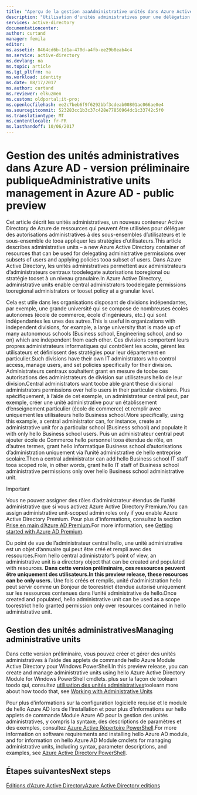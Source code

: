 ```yaml
---
title: "Aperçu de la gestion aaaAdministrative unités dans Azure Active Directory"
description: "Utilisation d'unités administratives pour une délégation plus précise des autorisations dans Azure Active Directory"
services: active-directory
documentationcenter: 
author: curtand
manager: femila
editor: 
ms.assetid: 8464cd6b-1d1a-470d-a4fb-ee29b8eab4c4
ms.service: active-directory
ms.devlang: na
ms.topic: article
ms.tgt_pltfrm: na
ms.workload: identity
ms.date: 08/17/2017
ms.author: curtand
ms.reviewer: elkuzmen
ms.custom: oldportal;it-pro;
ms.openlocfilehash: ee2c7beb6f9f6292bbf3cdeab00801ac066ae0e4
ms.sourcegitcommit: 523283cc1b3c37c428e77850964dc1c33742c5f0
ms.translationtype: MT
ms.contentlocale: fr-FR
ms.lasthandoff: 10/06/2017
---
```

# <a name="administrative-units-management-in-azure-ad---public-preview"></a><span data-ttu-id="174e6-103">Gestion des unités administratives dans Azure AD - version préliminaire publique</span><span class="sxs-lookup"><span data-stu-id="174e6-103">Administrative units management in Azure AD - public preview</span></span>
<span data-ttu-id="174e6-104">Cet article décrit les unités administratives, un nouveau conteneur Active Directory de Azure de ressources qui peuvent être utilisées pour déléguer des autorisations administratives à des sous-ensembles d’utilisateurs et le sous-ensemble de tooa appliquer les stratégies d’utilisateurs.</span><span class="sxs-lookup"><span data-stu-id="174e6-104">This article describes administrative units – a new Azure Active Directory container of resources that can be used for delegating administrative permissions over subsets of users and applying policies tooa subset of users.</span></span> <span data-ttu-id="174e6-105">Dans Azure Active Directory, les unités administratives permettent aux administrateurs d’administrateurs centraux toodelegate autorisations tooregional ou stratégie tooset à un niveau granulaire.</span><span class="sxs-lookup"><span data-stu-id="174e6-105">In Azure Active Directory, administrative units enable central administrators toodelegate permissions tooregional administrators or tooset policy at a granular level.</span></span>

<span data-ttu-id="174e6-106">Cela est utile dans les organisations disposant de divisions indépendantes, par exemple, une grande université qui se compose de nombreuses écoles autonomes (école de commerce, école d’ingénieurs, etc.) qui sont indépendantes les unes des autres.</span><span class="sxs-lookup"><span data-stu-id="174e6-106">This is useful in organizations with independent divisions, for example, a large university that is made up of many autonomous schools (Business school, Engineering school, and so on) which are independent from each other.</span></span> <span data-ttu-id="174e6-107">Ces divisions comportent leurs propres administrateurs informatiques qui contrôlent les accès, gèrent les utilisateurs et définissent des stratégies pour leur département en particulier.</span><span class="sxs-lookup"><span data-stu-id="174e6-107">Such divisions have their own IT administrators who control access, manage users, and set policies specifically for their division.</span></span> <span data-ttu-id="174e6-108">Administrateurs centraux souhaitent grant en mesure de toobe ces autorisations des administrateurs de division sur utilisateurs hello de leur division.</span><span class="sxs-lookup"><span data-stu-id="174e6-108">Central administrators want toobe able grant these divisional administrators permissions over hello users in their particular divisions.</span></span> <span data-ttu-id="174e6-109">Plus spécifiquement, à l’aide de cet exemple, un administrateur central peut, par exemple, créer une unité administrative pour un établissement d’enseignement particulier (école de commerce) et remplir avec uniquement les utilisateurs hello Business school.</span><span class="sxs-lookup"><span data-stu-id="174e6-109">More specifically, using this example, a central administrator can, for instance, create an administrative unit for a particular school (Business school) and populate it with only hello Business school users.</span></span> <span data-ttu-id="174e6-110">Puis un administrateur central peut ajouter école de Commerce hello personnel tooa étendue de rôle, en d’autres termes, grant hello informatique Business school d’autorisations d’administration uniquement via l’unité administrative de hello entreprise scolaire.</span><span class="sxs-lookup"><span data-stu-id="174e6-110">Then a central administrator can add hello Business school IT staff tooa scoped role, in other words, grant hello IT staff of Business school administrative permissions only over hello Business school administrative unit.</span></span>

> [!IMPORTANT]
> <span data-ttu-id="174e6-111">Vous ne pouvez assigner des rôles d’administrateur étendus de l’unité administrative que si vous activez Azure Active Directory Premium.</span><span class="sxs-lookup"><span data-stu-id="174e6-111">You can assign administrative unit-scoped admin roles only if you enable Azure Active Directory Premium.</span></span> <span data-ttu-id="174e6-112">Pour plus d'informations, consultez la section [Prise en main d’Azure AD Premium](active-directory-get-started-premium.md).</span><span class="sxs-lookup"><span data-stu-id="174e6-112">For more information, see [Getting started with Azure AD Premium](active-directory-get-started-premium.md).</span></span>
>


<span data-ttu-id="174e6-113">Du point de vue de l’administrateur central hello, une unité administrative est un objet d’annuaire qui peut être créé et rempli avec des ressources.</span><span class="sxs-lookup"><span data-stu-id="174e6-113">From hello central administrator’s point of view, an administrative unit is a directory object that can be created and populated with resources.</span></span> <span data-ttu-id="174e6-114">**Dans cette version préliminaire, ces ressources peuvent être uniquement des utilisateurs.**</span><span class="sxs-lookup"><span data-stu-id="174e6-114">**In this preview release, these resources can be only users.**</span></span> <span data-ttu-id="174e6-115">Une fois créés et remplis, unité d’administration hello peut servir comme un Bonjour de toorestrict étendue autorisé uniquement sur les ressources contenues dans l’unité administrative de hello.</span><span class="sxs-lookup"><span data-stu-id="174e6-115">Once created and populated, hello administrative unit can be used as a scope toorestrict hello granted permission only over resources contained in hello administrative unit.</span></span>

## <a name="managing-administrative-units"></a><span data-ttu-id="174e6-116">Gestion des unités administratives</span><span class="sxs-lookup"><span data-stu-id="174e6-116">Managing administrative units</span></span>
<span data-ttu-id="174e6-117">Dans cette version préliminaire, vous pouvez créer et gérer des unités administratives à l’aide des applets de commande hello Azure Module Active Directory pour Windows PowerShell.</span><span class="sxs-lookup"><span data-stu-id="174e6-117">In this preview release, you can create and manage administrative units using hello Azure Active Directory Module for Windows PowerShell cmdlets.</span></span> <span data-ttu-id="174e6-118">plus sur la façon de toolearn toodo qui, consultez [utilisation des unités administratives](https://docs.microsoft.com/powershell/azure/active-directory/working-with-administrative-units?view=azureadps-2.0)</span><span class="sxs-lookup"><span data-stu-id="174e6-118">toolearn more about how toodo that, see [Working with Administrative Units](https://docs.microsoft.com/powershell/azure/active-directory/working-with-administrative-units?view=azureadps-2.0)</span></span>

<span data-ttu-id="174e6-119">Pour plus d’informations sur la configuration logicielle requise et le module de hello Azure AD lors de l’installation et pour plus d’informations sur hello applets de commande Module Azure AD pour la gestion des unités administratives, y compris la syntaxe, des descriptions de paramètres et des exemples, consultez [Azure Active Répertoire PowerShell](https://docs.microsoft.com/powershell/azure/active-directory/overview?view=azureadps-2.0).</span><span class="sxs-lookup"><span data-stu-id="174e6-119">For more information on software requirements and installing hello Azure AD module, and for information on hello Azure AD Module cmdlets for managing administrative units, including syntax, parameter descriptions, and examples, see [Azure Active Directory PowerShell](https://docs.microsoft.com/powershell/azure/active-directory/overview?view=azureadps-2.0).</span></span>

## <a name="next-steps"></a><span data-ttu-id="174e6-120">Étapes suivantes</span><span class="sxs-lookup"><span data-stu-id="174e6-120">Next steps</span></span>
[<span data-ttu-id="174e6-121">Éditions d’Azure Active Directory</span><span class="sxs-lookup"><span data-stu-id="174e6-121">Azure Active Directory editions</span></span>](active-directory-editions.md)
